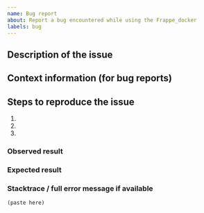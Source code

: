 ```yaml
---
name: Bug report
about: Report a bug encountered while using the Frappe_docker
labels: bug
---
```


<!--
Welcome to the frappe_docker issue tracker! Before creating an issue, please heed the following:

1. Is your issue relevant to the frappe_docker or the main Frappe framework? https://github.com/supolabs/frappe . if It's the latter, publish the issue there.
2. Use the search function before creating a new issue. Duplicates will be closed and directed to the original discussion.
3. When making a bug report, make sure you provide all the required information. The easier it is for maintainers to reproduce, the faster it'll be fixed.
4. If you think you know what the reason for the bug is, share it with us. Maybe put in a PR 😉
-->

## Description of the issue

## Context information (for bug reports)

## Steps to reproduce the issue

1.
2.
3.

### Observed result

### Expected result

### Stacktrace / full error message if available

```
(paste here)
```
